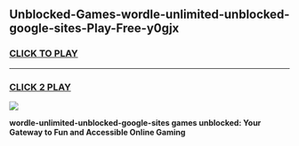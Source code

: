
## Unblocked-Games-wordle-unlimited-unblocked-google-sites-Play-Free-y0gjx
<h3>
<a href="https://premium76.site?title=wordle-unlimited-unblocked-google-sites&ref=20M">CLICK TO PLAY</a></h3>
<hr>

<h3>
<a href="https://premium76.site?title=wordle-unlimited-unblocked-google-sites&ref=20M">CLICK 2 PLAY</a>
  
</h3>

<a href="https://premium76.site?title=wordle-unlimited-unblocked-google-sites&ref=19M"><img src="https://clearcache.store/games.png"></a>


**wordle-unlimited-unblocked-google-sites games unblocked: Your Gateway to Fun and Accessible Online Gaming**
